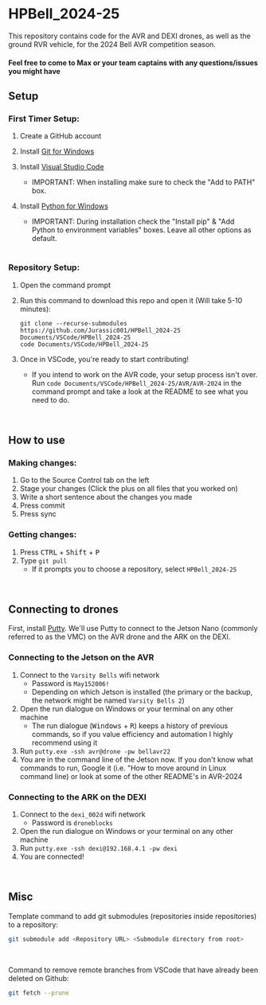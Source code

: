 # HPBell_2024-25

This repository contains code for the AVR and DEXI drones, as well as the ground RVR vehicle, for the 2024 Bell AVR competition season.
<!-- Our team name is Zephyrus, the greek god of western winds -->
#### Feel free to come to Max or your team captains with any questions/issues you might have

## Setup
### First Timer Setup:
<!-- This is intended to be a foolproof guide, so excuse the wordiness/over-explaining in some parts -->
1. Create a GitHub account
2. Install [Git for Windows](https://git-scm.com/download/win)
3. Install [Visual Studio Code](https://code.visualstudio.com/download)
    - IMPORTANT: When installing make sure to check the "Add to PATH" box.
4. Install [Python for Windows](https://www.python.org/downloads/windows/)
    - IMPORTANT: During installation check the "Install pip" & "Add Python to environment variables" boxes. Leave all other options as default.

    <br/>

### Repository Setup:
1. Open the command prompt
2. Run this command to download this repo and open it (Will take 5-10 minutes):

    ```
    git clone --recurse-submodules https://github.com/Jurassic001/HPBell_2024-25 Documents/VSCode/HPBell_2024-25
    code Documents/VSCode/HPBell_2024-25
    ```
3. Once in VSCode, you're ready to start contributing!
    - If you intend to work on the AVR code, your setup process isn't over. Run `code Documents/VSCode/HPBell_2024-25/AVR/AVR-2024` in the command prompt and take a look at the README to see what you need to do.
<!--
If you need to clone the repo onto your Jetson, run this command:
git clone --recurse-submodules https://github.com/Jurassic001/AVR-2024 ~/AVR-2024
-->

<br/>

## How to use

### Making changes:
1. Go to the Source Control tab on the left
2. Stage your changes (Click the plus on all files that you worked on)
3. Write a short sentence about the changes you made
4. Press commit
5. Press sync

### Getting changes:
1. Press <kbd>CTRL</kbd> + <kbd>Shift</kbd> + <kbd>P</kbd>
2. Type `git pull`
    - If it prompts you to choose a repository, select `HPBell_2024-25`

<br/>

## Connecting to drones
First, install [Putty](https://www.chiark.greenend.org.uk/~sgtatham/putty/latest.html). We'll use Putty to connect to the Jetson Nano (commonly referred to as the VMC) on the AVR drone and the ARK on the DEXI.

### Connecting to the Jetson on the AVR
1. Connect to the `Varsity Bells` wifi network
    - Password is `May152006!`
    - Depending on which Jetson is installed (the primary or the backup, the network might be named `Varsity Bells 2`)
2. Open the run dialogue on Windows or your terminal on any other machine
    - The run dialogue (<kbd>Windows</kbd> + <kbd>R</kbd>) keeps a history of previous commands, so if you value efficiency and automation I highly recommend using it
3. Run `putty.exe -ssh avr@drone -pw bellavr22`
4. You are in the command line of the Jetson now. If you don't know what commands to run, Google it (i.e. "How to move around in Linux command line) or look at some of the other README's in AVR-2024

### Connecting to the ARK on the DEXI
1. Connect to the `dexi_002d` wifi network
    - Password is `droneblocks`
2. Open the run dialogue on Windows or your terminal on any other machine
3. Run `putty.exe -ssh dexi@192.168.4.1 -pw dexi`
4. You are connected!

<br/>

## Misc
Template command to add git submodules (repositories inside repositories) to a repository:
```bash
git submodule add <Repository URL> <Submodule directory from root>
```
<!--
Example command:
git submodule add https://github.com/Jurassic001/AVR-2024 AVR\AVR-2024
^^^ This is the command I used to add the AVR-2024 repo to this repo (HPBell_2024-25) as a submodule
-->

<br/>

Command to remove remote branches from VSCode that have already been deleted on Github:
```bash
git fetch --prune
```

<!--
<br/>

The next thing:
```
placeholder
```
-->

